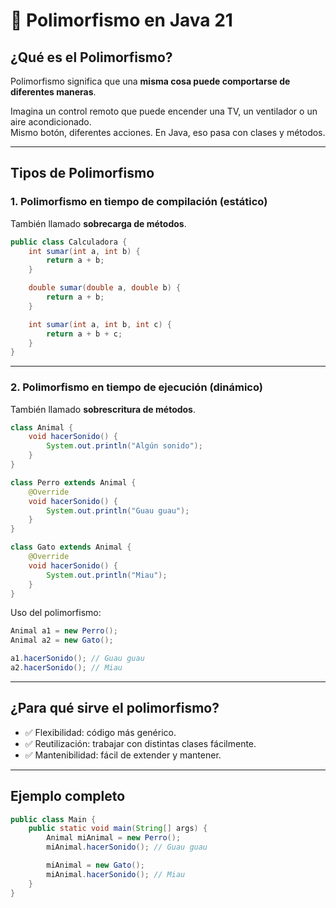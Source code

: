 # 🧠 Polimorfismo en Java 21

## ¿Qué es el Polimorfismo?

Polimorfismo significa que una **misma cosa puede comportarse de diferentes maneras**.

Imagina un control remoto que puede encender una TV, un ventilador o un aire acondicionado.  
Mismo botón, diferentes acciones. En Java, eso pasa con clases y métodos.

---

## Tipos de Polimorfismo

### 1. Polimorfismo en tiempo de compilación (estático)

También llamado **sobrecarga de métodos**.

```java
public class Calculadora {
    int sumar(int a, int b) {
        return a + b;
    }

    double sumar(double a, double b) {
        return a + b;
    }

    int sumar(int a, int b, int c) {
        return a + b + c;
    }
}
```

---

### 2. Polimorfismo en tiempo de ejecución (dinámico)

También llamado **sobrescritura de métodos**.

```java
class Animal {
    void hacerSonido() {
        System.out.println("Algún sonido");
    }
}

class Perro extends Animal {
    @Override
    void hacerSonido() {
        System.out.println("Guau guau");
    }
}

class Gato extends Animal {
    @Override
    void hacerSonido() {
        System.out.println("Miau");
    }
}
```

Uso del polimorfismo:

```java
Animal a1 = new Perro();
Animal a2 = new Gato();

a1.hacerSonido(); // Guau guau
a2.hacerSonido(); // Miau
```

---

## ¿Para qué sirve el polimorfismo?

- ✅ Flexibilidad: código más genérico.
- ✅ Reutilización: trabajar con distintas clases fácilmente.
- ✅ Mantenibilidad: fácil de extender y mantener.

---

## Ejemplo completo

```java
public class Main {
    public static void main(String[] args) {
        Animal miAnimal = new Perro();
        miAnimal.hacerSonido(); // Guau guau

        miAnimal = new Gato();
        miAnimal.hacerSonido(); // Miau
    }
}
```